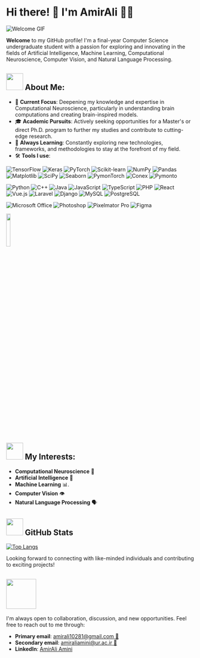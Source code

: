 # Hi there! 👋 I'm AmirAli 🧑‍💻

![Welcome GIF]((https://cdn.dribbble.com/users/1061750/screenshots/4314775/media/e5b8a5189984db6a349cc276920a7df3.gif))

**Welcome** to my GitHub profile! I'm a final-year Computer Science undergraduate student with a passion for exploring and innovating in the fields of Artificial Intelligence, Machine Learning, Computational Neuroscience, Computer Vision, and Natural Language Processing.

## <img src="https://encrypted-tbn0.gstatic.com/images?q=tbn:ANd9GcTJsKZVppBhshJBN6_RHp9luylwz4eQO4I8Tg&s" width="45" /> About Me:

- 🔭 **Current Focus**: Deepening my knowledge and expertise in Computational Neuroscience, particularly in understanding brain computations and creating brain-inspired models.
- 🎓 **Academic Pursuits**: Actively seeking opportunities for a Master's or direct Ph.D. program to further my studies and contribute to cutting-edge research.
- 🌱 **Always Learning**: Constantly exploring new technologies, frameworks, and methodologies to stay at the forefront of my field.
- 🛠️ **Tools I use**:

![TensorFlow](https://img.shields.io/badge/TensorFlow-FF6F00?style=for-the-badge&logo=tensorflow&logoColor=white)
![Keras](https://img.shields.io/badge/Keras-D00000?style=for-the-badge&logo=keras&logoColor=white)
![PyTorch](https://img.shields.io/badge/PyTorch-EE4C2C?style=for-the-badge&logo=pytorch&logoColor=white)
![Scikit-learn](https://img.shields.io/badge/Scikit--learn-F7931E?style=for-the-badge&logo=scikit-learn&logoColor=white)
![NumPy](https://img.shields.io/badge/NumPy-013243?style=for-the-badge&logo=numpy&logoColor=white)
![Pandas](https://img.shields.io/badge/Pandas-150458?style=for-the-badge&logo=pandas&logoColor=white)
![Matplotlib](https://img.shields.io/badge/Matplotlib-239120?style=for-the-badge&logo=matplotlib&logoColor=white)
![SciPy](https://img.shields.io/badge/SciPy-8CAAE6?style=for-the-badge&logo=scipy&logoColor=white)
![Seaborn](https://img.shields.io/badge/Seaborn-3776AB?style=for-the-badge&logo=seaborn&logoColor=white)
![PymonTorch](https://img.shields.io/badge/PymonTorch-EE4C2C?style=for-the-badge&logo=custom&logoColor=white)
![Conex](https://img.shields.io/badge/Conex-4CAF50?style=for-the-badge&logo=custom&logoColor=white)
![Pymonto](https://img.shields.io/badge/Pymonto-007ACC?style=for-the-badge&logo=custom&logoColor=white)

![Python](https://img.shields.io/badge/Python-3776AB?style=for-the-badge&logo=python&logoColor=white)
![C++](https://img.shields.io/badge/C++-00599C?style=for-the-badge&logo=cplusplus&logoColor=white)
![Java](https://img.shields.io/badge/Java-007396?style=for-the-badge&logo=java&logoColor=white)
![JavaScript](https://img.shields.io/badge/JavaScript-F7DF1E?style=for-the-badge&logo=javascript&logoColor=black)
![TypeScript](https://img.shields.io/badge/TypeScript-3178C6?style=for-the-badge&logo=typescript&logoColor=white)
![PHP](https://img.shields.io/badge/PHP-777BB4?style=for-the-badge&logo=php&logoColor=white)
![React](https://img.shields.io/badge/React-20232A?style=for-the-badge&logo=react&logoColor=61DAFB)
![Vue.js](https://img.shields.io/badge/Vue.js-4FC08D?style=for-the-badge&logo=vue-dot-js&logoColor=white)
![Laravel](https://img.shields.io/badge/Laravel-FF2D20?style=for-the-badge&logo=laravel&logoColor=white)
![Django](https://img.shields.io/badge/Django-092E20?style=for-the-badge&logo=django&logoColor=white&labelColor=092E20&color=gray&borderRadius=10px)
![MySQL](https://img.shields.io/badge/MySQL-4479A1?style=for-the-badge&logo=mysql&logoColor=white)
![PostgreSQL](https://img.shields.io/badge/PostgreSQL-336791?style=for-the-badge&logo=postgresql&logoColor=white)

![Microsoft Office](https://img.shields.io/badge/Office-FF6F00?style=for-the-badge&logo=microsoft-office&logoColor=white&borderRadius=10px)
![Photoshop](https://img.shields.io/badge/Photoshop-007ACC?style=for-the-badge&logo=adobe-photoshop&logoColor=white&borderRadius=10px)
![Pixelmator Pro](https://img.shields.io/badge/Pixelmator_Pro-009688?style=for-the-badge&logo=pixelmator&logoColor=white&borderRadius=10px)
![Figma](https://img.shields.io/badge/Figma-6200EA?style=for-the-badge&logo=figma&logoColor=white&borderRadius=10px)

<img src="https://encrypted-tbn0.gstatic.com/images?q=tbn:ANd9GcR3_MKejXoSVL8C1dkUXX17r8_DkLKmMtegSg&s" width="15%" />


## <img src="https://media2.giphy.com/media/v1.Y2lkPTc5MGI3NjExNWxoNnZkZnVzeGxuaTJncGM1NXVyOHRybTY2M21qNmVib3ppOGs3eSZlcD12MV9pbnRlcm5hbF9naWZfYnlfaWQmY3Q9cw/K3QsVy4I0zvGWIesyj/giphy.webp" width="45" /> My Interests:

- **Computational Neuroscience** 🧠
- **Artificial Intelligence** 🤖
- **Machine Learning** 📊.
- **Computer Vision** 👁️
- **Natural Language Processing** 🗣️

## <img src="https://media1.giphy.com/media/v1.Y2lkPTc5MGI3NjExZGl6dGdxZDM3YW9ha256Z3Q3cmw2NnRpOGsweWYxNHdrcjZncXJtZSZlcD12MV9pbnRlcm5hbF9naWZfYnlfaWQmY3Q9cw/47rD4FjGW0KFDM1WAE/giphy.webp" width="45px"> GitHub Stats

[![Top Langs](https://github-readme-stats.vercel.app/api/top-langs/?username=Amir-Ali-Amini)](https://github.com/anuraghazra/github-readme-stats)

Looking forward to connecting with like-minded individuals and contributing to exciting projects!

## <img src="https://media2.giphy.com/media/v1.Y2lkPTc5MGI3NjExcmx1dWRjZHEwc3dvOHZ0aHQ4bnAxM2xraTVxNDc0M3djbGUzdmpkbyZlcD12MV9pbnRlcm5hbF9naWZfYnlfaWQmY3Q9dHM/RpDh3gH9AMsaAoF1An/giphy.webp" width='80'>

I'm always open to collaboration, discussion, and new opportunities. Feel free to reach out to me through:

- **Primary email**: [amirali10281@gmail.com 📧](mailto:amirali10281@gmail.com)
- **Secondary email**: [amiraliamini@ur.ac.ir 📨](mailto:amiraliamini@ur.ac.ir)
- **LinkedIn**: [AmirAli Amini](https://www.linkedin.com/in/amirali-amini/)
